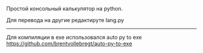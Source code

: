 Простой консольный калькулятор на python.

Для перевода на другие редактируте lang.py

_______________________

Для компиляции в exe использовался auto py to exe
https://github.com/brentvollebregt/auto-py-to-exe
